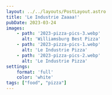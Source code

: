 ```yaml
---
layout: ../../layouts/PostLayout.astro
title: 'Le Industrie Zaaaa!'
pubDate: 2023-03-24
images:
    - path: '2023-pizza-pics-3.webp'
      alt: 'Williamsburg Best Pizza'
    - path: '2023-pizza-pics-1.webp'
      alt: 'Le Industrie Pizza'
    - path: '2023-pizza-pics-2.webp'
      alt: 'Le Industrie Pizza'
settings:
    format: 'full'
    color: 'white'
tags: ["food", "pizza"]
---
```


